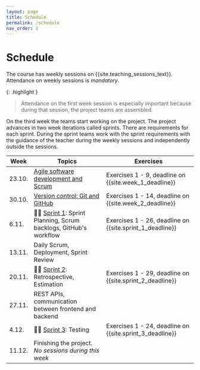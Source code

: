 ```yaml
---
layout: page
title: Schedule
permalink: /schedule
nav_order: 2
---
```


# Schedule

The course has weekly sessions on {{site.teaching_sessions_text}}. Attendance on weekly sessions is _mandatory_.

{: .highlight }

> Attendance on the first week session is especially important because during that session, the project teams are assembled.

On the third week the teams start working on the project. The project advances in two week iterations called sprints. There are requirements for each sprint. During the sprint teams work with the sprint requirements with the guidance of the teacher during the weekly sessions and independently outside the sessions.

| Week   | Topics                                                                       | Exercises                                                |
| ------ | ---------------------------------------------------------------------------- | -------------------------------------------------------- |
| 23.10. | [Agile software development and Scrum](/agile-software-development)          | Exercises 1 - 9, deadline on {{site.week_1_deadline}}    |
| 30.10. | [Version control: Git and GitHub](/git)                                      | Exercises 1 - 14, deadline on {{site.week_2_deadline}}   |
| 6.11.  | 🏃‍♂️ [Sprint 1](/sprint-1): Sprint Planning, Scrum backlogs, GitHub's workflow | Exercises 1 - 26, deadline on {{site.sprint_1_deadline}} |
| 13.11. | Daily Scrum, Deployment, Sprint Review                                       |                                                          |
| 20.11. | 🏃‍♂️ [Sprint 2](/sprint-2): Retrospective, Estimation                          | Exercises 1 - 29, deadline on {{site.sprint_2_deadline}} |
| 27.11. | REST APIs, communication between frontend and backend                        |                                                          |
| 4.12.  | 🏃‍♂️ [Sprint 3](/sprint-3): Testing                                            | Exercises 1 - 24, deadline on {{site.sprint_3_deadline}} |
| 11.12. | Finishing the project. _No sessions during this week_                         |                                                          |
